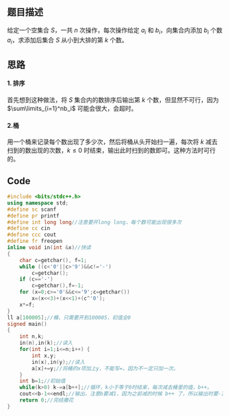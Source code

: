 ## 题目描述

给定一个空集合 $S$，一共 $n$ 次操作，每次操作给定 $a_i$ 和 $b_i$，向集合内添加 $b_i$ 个数 $a_i$，求添加后集合 $S$ 从小到大排的第 $k$ 个数。

## 思路

#### 1. 排序

首先想到这种做法，将 $S$ 集合内的数排序后输出第 $k$ 个数，但显然不可行，因为 $\sum\limits_{i=1}^nb_i$ 可能会很大，会超时。

#### 2.桶

用一个桶来记录每个数出现了多少次，然后将桶从头开始扫一遍，每次将 $k$ 减去扫到的数出现的次数，$k\leq0$ 时结束，输出此时扫到的数即可。这种方法时可行的。

##  Code


```cpp
#include <bits/stdc++.h>
using namespace std;
#define sc scanf
#define pr printf
#define int long long//注意要开long long，每个数可能出现很多次
#define cc cin
#define ccc cout
#define fr freopen
inline void in(int &x)//快读
{
	char c=getchar(), f=1;
	while ((c<'0'||c>'9')&&c!='-')
		c=getchar();
	if (c=='-')
		c=getchar(),f=-1;
	for (x=0;c>='0'&&c<='9';c=getchar())
		x=(x<<3)+(x<<1)+(c^'0');
	x*=f;
}
ll a[100005];//桶，只需要开到100005，初值全0
signed main()
{
	int n,k;
	in(n),in(k);//读入
	for(int i=1;i<=n;i++) {
		int x,y;
		in(x),in(y);//读入
		a[x]+=y;//将桶的x项加上y，不能写=，因为不一定只加一次。
	}
	int b=1;//初始值
	while(k>0) k-=a[b++];//循环，k小于等于0时结束，每次减去桶里的值，b++。
	cout<<b-1<<endl;//输出，注意b要减1，因为之前减的时候 b++ 了，所以输出时要-1.
	return 0;//完结撒花
}

```
